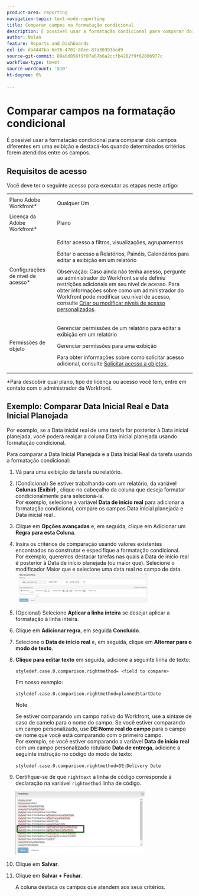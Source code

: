 ```yaml
---
product-area: reporting
navigation-topic: text-mode-reporting
title: Comparar campos na formatação condicional
description: É possível usar a formatação condicional para comparar dois campos diferentes em uma exibição e destacá-los quando determinados critérios forem atendidos entre os campos.
author: Nolan
feature: Reports and Dashboards
exl-id: da4447ba-6e76-4701-88ee-87a30393bed9
source-git-commit: 89a6d856f9f87a67b6a2ccfb4282f9f6200b977c
workflow-type: tm+mt
source-wordcount: '510'
ht-degree: 0%

---
```


# Comparar campos na formatação condicional

É possível usar a formatação condicional para comparar dois campos diferentes em uma exibição e destacá-los quando determinados critérios forem atendidos entre os campos.

## Requisitos de acesso

Você deve ter o seguinte acesso para executar as etapas neste artigo:

<table style="table-layout:auto"> 
 <col> 
 <col> 
 <tbody> 
  <tr> 
   <td role="rowheader">Plano Adobe Workfront*</td> 
   <td> <p>Qualquer Um</p> </td> 
  </tr> 
  <tr> 
   <td role="rowheader">Licença da Adobe Workfront*</td> 
   <td> <p>Plano </p> </td> 
  </tr> 
  <tr> 
   <td role="rowheader">Configurações de nível de acesso*</td> 
   <td> <p>Editar acesso a filtros, visualizações, agrupamentos</p> <p>Editar o acesso a Relatórios, Painéis, Calendários para editar a exibição em um relatório</p> <p>Observação: Caso ainda não tenha acesso, pergunte ao administrador do Workfront se ele definiu restrições adicionais em seu nível de acesso. Para obter informações sobre como um administrador do Workfront pode modificar seu nível de acesso, consulte <a href="../../../administration-and-setup/add-users/configure-and-grant-access/create-modify-access-levels.md" class="MCXref xref">Criar ou modificar níveis de acesso personalizados</a>.</p> </td> 
  </tr> 
  <tr> 
   <td role="rowheader">Permissões de objeto</td> 
   <td> <p>Gerenciar permissões de um relatório para editar a exibição em um relatório</p> <p>Gerenciar permissões para uma exibição</p> <p>Para obter informações sobre como solicitar acesso adicional, consulte <a href="../../../workfront-basics/grant-and-request-access-to-objects/request-access.md" class="MCXref xref">Solicitar acesso a objetos </a>.</p> </td> 
  </tr> 
 </tbody> 
</table>

&#42;Para descobrir qual plano, tipo de licença ou acesso você tem, entre em contato com o administrador da Workfront.

## Exemplo: Comparar Data Inicial Real e Data Inicial Planejada

Por exemplo, se a Data inicial real de uma tarefa for posterior à Data inicial planejada, você poderá realçar a coluna Data inicial planejada usando formatação condicional.

Para comparar a Data Inicial Planejada e a Data Inicial Real da tarefa usando a formatação condicional:

1. Vá para uma exibição de tarefa ou relatório.
1. (Condicional) Se estiver trabalhando com um relatório, da variável **Colunas (Exibir)** , clique no cabeçalho da coluna que deseja formatar condicionalmente para selecioná-la.\
   Por exemplo, selecione a variável **Data de início real** para adicionar a formatação condicional, compare os campos Data inicial planejada e Data inicial real .

1. Clique em **Opções avançadas** e, em seguida, clique em Adicionar um **Regra para esta Coluna**.

1. Insira os critérios de comparação usando valores existentes encontrados no construtor e especifique a formatação condicional.\
   Por exemplo, queremos destacar tarefas nas quais a Data de início real é posterior à Data de início planejada (ou maior que). Selecione o modificador Maior que e selecione uma data real no campo de data.\
     ![](assets/cond-format-1-350x84.png)

1. (Opcional) Selecione **Aplicar a linha inteira** se desejar aplicar a formatação à linha inteira.
1. Clique em **Adicionar regra**, em seguida **Concluído**.

1. Selecione o **Data de início real** e, em seguida, clique em **Alternar para o modo de texto**.

1. **Clique para editar texto** em seguida, adicione a seguinte linha de texto:

   ```
   styledef.case.0.comparison.rightmethod= <field to compare>
   ```

   Em nosso exemplo: 

   ```
   styledef.case.0.comparison.rightmethod=plannedStartDate
   ```

   >[!NOTE]
   >
   >Se estiver comparando um campo nativo do Workfront, use a sintaxe de caso de camelo para o nome do campo. Se você estiver comparando um campo personalizado, use **DE:Nome real do campo** para o campo de nome que você está comparando com o primeiro campo.\
   >Por exemplo, se você estiver comparando a variável **Data de início real** com um campo personalizado rotulado **Data de entrega**, adicione a seguinte instrução no código do modo de texto:
   >
   >`styledef.case.0.comparison.rightmethod=DE:Delivery Date`

1. Certifique-se de que `righttext` a linha de código corresponde à declaração na variável `rightmethod` linha de código.

   ![](assets/cond-format-2-350x171.png)

1. Clique em **Salvar**.
1. Clique em **Salvar + Fechar**.

   A coluna destaca os campos que atendem aos seus critérios.

